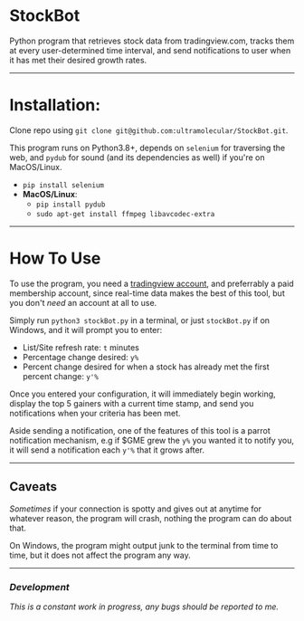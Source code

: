 # StockBot
Python program that retrieves stock data from tradingview.com, tracks them at every user-determined time interval, and send notifications to user when it has met their desired growth rates.

---

# Installation:
Clone repo using `git clone git@github.com:ultramolecular/StockBot.git`.

This program runs on Python3.8+, depends on `selenium` for traversing the web, and `pydub` for sound (and its dependencies as well) if you're on MacOS/Linux.
- `pip install selenium`
- **MacOS/Linux**:
    - `pip install pydub`
    - `sudo apt-get install ffmpeg libavcodec-extra`

---

# How To Use
To use the program, you need a [tradingview account](https://tradingview.com), and preferrably a paid
membership account, since real-time data makes the best of this tool, but you don't *need* an account at all to use.

Simply run `python3 stockBot.py` in a terminal, or just `stockBot.py` if on Windows, and it will prompt you to enter:
- List/Site refresh rate: `t` minutes
- Percentage change desired: `y%`
- Percent change desired for when a stock has already met the first percent change: `y'%`

Once you entered your configuration, it will immediately begin working, display the top 5 gainers with a current time stamp, and send you notifications when your criteria has been met.

Aside sending a notification, one of the features of this tool is a parrot notification mechanism, e.g if $GME grew the `y%` you wanted it to notify you, it will send a notification each `y'%` that it grows after.

---

## Caveats
*Sometimes* if your connection is spotty and gives out at anytime for whatever reason, the program will crash, nothing the program can do about that.

On Windows, the program might output junk to the terminal from time to time, but it does not affect the program any way.

---

### *Development*
*This is a constant work in progress, any bugs should be reported to me.*